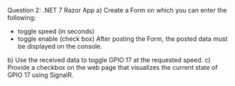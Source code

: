 Question 2:
.NET 7 Razor App
a) Create a Form on which you can enter the following:
- toggle speed (in seconds)
- toggle enable (check box)
After posting the Form, the posted data must be displayed on the console.

b) Use the received data to toggle GPIO 17 at the requested speed.
c) Provide a checkbox on the web page that visualizes the current state of GPIO 17 using SignalR.